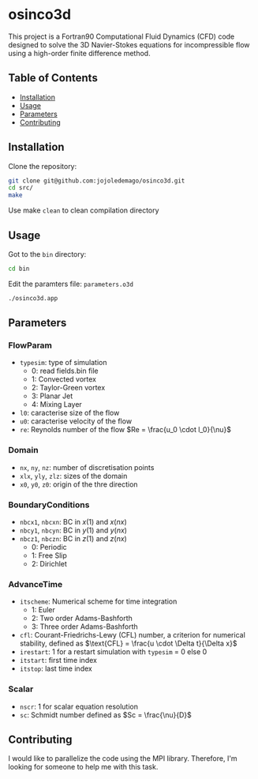 # osinco3d

This project is a Fortran90 Computational Fluid Dynamics (CFD) code designed to solve the 3D Navier-Stokes equations for incompressible flow using a high-order finite difference method.

## Table of Contents 
- [Installation](#installation)
- [Usage](#usage)
- [Parameters](#parameters)
- [Contributing](#contributing)

## Installation

Clone the repository:
```sh
git clone git@github.com:jojoledemago/osinco3d.git
cd src/
make
```
Use make `clean` to clean compilation directory

## Usage

Got to the `bin` directory:
```sh
cd bin
```

Edit the paramters file: `parameters.o3d`

```sh
./osinco3d.app
```
## Parameters

### FlowParam
- `typesim`: type of simulation
    - 0: read fields.bin file
    - 1: Convected vortex
    - 2: Taylor-Green vortex
    - 3: Planar Jet
    - 4: Mixing Layer
- `l0`: caracterise size of the flow
- `u0`: caracterise velocity of the flow
- `re`: Reynolds number of the flow $Re = \frac{u_0 \cdot l_0}{\nu}$

### Domain
- `nx`, `ny`, `nz`: number of discretisation points
- `xlx`, `yly`, `zlz`: sizes of the domain
- `x0`, `y0`, `z0`: origin of the thre direction

### BoundaryConditions
- `nbcx1`, `nbcxn`: BC in $x(1)$ and $x(nx)$
- `nbcy1`, `nbcyn`: BC in $y(1)$ and $y(nx)$
- `nbcz1`, `nbczn`: BC in $z(1)$ and $z(nx)$
    - 0: Periodic
    - 1: Free Slip
    - 2: Dirichlet

### AdvanceTime
- `itscheme`: Numerical scheme for time integration
    - 1: Euler
    - 2: Two order Adams-Bashforth
    - 3: Three order Adams-Bashforth
- `cfl`: Courant-Friedrichs-Lewy (CFL) number, a criterion for numerical stability, defined as $\text{CFL} = \frac{u \cdot \Delta t}{\Delta x}$
- `irestart`: 1 for a restart simulation with `typesim` = 0 else 0
- `itstart`: first time index 
- `itstop`: last time index

### Scalar
- `nscr`: 1 for scalar equation resolution 
- `sc`: Schmidt number defined as $Sc = \frac{\nu}{D}$


## Contributing

I would like to parallelize the code using the MPI library. Therefore, I'm looking for someone to help me with this task.

